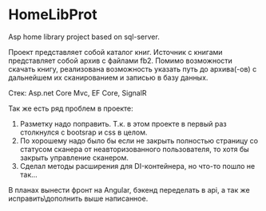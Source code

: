 # HomeLibProt
Asp home library project based on sql-server.

Проект представляет собой каталог книг. Источник с книгами представляет собой архив с файлами fb2. Помимо возможности скачать книгу, реализована возможность указать путь до архива(-ов) с дальнейшем их сканированием и записью в базу данных.

Стек:
Asp.net Core Mvc, EF Core, SignalR

Так же есть ряд проблем в проекте:
1) Разметку надо поправить. Т.к. в этом проекте в первый раз столкнулся с bootsrap и css в целом.
2) По хорошему надо было бы если не закрыть полностью страницу со статусом сканера от неавторизованного пользователя, то хотя бы закрыть управление сканером.
3) Сделал методы расширения для DI-контейнера, но что-то пошло не так...

В планах вынести фронт на Angular, бэкенд переделать в api, а так же исправить\дополнить выше написанное.

